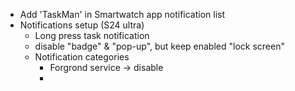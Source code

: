 - Add 'TaskMan' in Smartwatch app notification list
- Notifications setup (S24 ultra)
    - Long press task notification
    - disable "badge" & "pop-up", but keep enabled "lock screen"
    - Notification categories
        - Forgrond service -> disable
        - 
